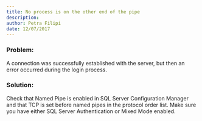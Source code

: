 ```yaml
---
title: No process is on the other end of the pipe
description: 
author: Petra Filipi
date: 12/07/2017
---
```


### Problem:
A connection was successfully established with the server, but then an error occurred during the login process.

### Solution:
Check that Named Pipe is enabled in SQL Server Configuration Manager and that TCP is set before named pipes in the protocol order list. Make sure you have either SQL Server Authentication or Mixed Mode enabled.